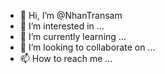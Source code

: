 - 👋 Hi, I’m @NhanTransam
- 👀 I’m interested in ...
- 🌱 I’m currently learning ...
- 💞️ I’m looking to collaborate on ...
- 📫 How to reach me ...

<!---
NhanTransam/NhanTransam is a ✨ special ✨ repository because its `README.md` (this file) appears on your GitHub profile.
You can click the Preview link to take a look at your changes.
--->
